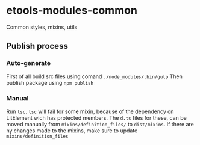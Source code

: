 # etools-modules-common

Common styles, mixins, utils

## Publish process

### Auto-generate
First of all build src files using comand
`./node_modules/.bin/gulp`
Then publish package using
`npm publish`

### Manual
Run `tsc`.
`tsc` will fail for some mixin, because of the dependency on LitElement wich has protected members.
The `d.ts` files for these, can be moved manually from `mixins/definition_files/` to `dist/mixins`. 
If there are ny changes made to the mixins, make sure to update `mixins/definition_files`


